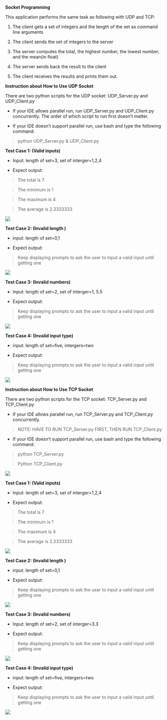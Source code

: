 **Socket Programming**

This application performs the same task as following with UDP and TCP:

1.  The client gets a set of integers and the length of the set as command line
    arguments

2.  The client sends the set of integers to the server

3.  The server computes the total, the highest number, the lowest number, and
    the mean(in float)

4.  The server sends back the result to the client

5.  The client receives the results and prints them out.

**Instruction about How to Use UDP Socket**

There are two python scripts for the UDP socket: UDP_Server.py and UDP_Client.py

-   If your IDE allows parallel run, run UDP_Server.py and UDP_Client.py
    concurrently. The order of which script to run first doesn’t matter.

-   If your IDE doesn’t support parallel run, use bash and type the following
    command:

>   python UDP_Server.py & UDP_Client.py

**Test Case 1: (Valid inputs)**

-   Input: length of set=3, set of interger=1,2,4

-   Expect output:

>   The total is 7

>   The minimum is 1

>   The maximum is 4

>   The average is 2.3333333

![](media/fd91bdd9ce2c9e803d779c72af11e8e5.png)

**Test Case 2: (Invalid length )**

-   input: length of set=0,1

-   Expect output:

>   Keep displaying prompts to ask the user to input a valid input until getting
>   one

![](media/158cfc4f1227ae1068b14613932e0a1a.png)

**Test Case 3: (Invalid numbers)**

-   Input: length of set=2, set of interger=1, 5.5

-   Expect output:

>   Keep displaying prompts to ask the user to input a valid input until getting
>   one

![](media/51c2afd410dc1b0b7104e86efda1221b.png)

**Test Case 4: (Invalid input type)**

-   input: length of set=five, intergers=two

-   Expect output:

>   Keep displaying prompts to ask the user to input a valid input until getting
>   one

![](media/8f29ddeb2e6de7889e32891243a5c7b7.png)

**Instruction about How to Use TCP Socket**

There are two python scripts for the TCP socket: TCP_Server.py and TCP_Client.py

-   If your IDE allows parallel run, run TCP_Server.py and TCP_Client.py
    concurrently.

>   NOTE: HAVE TO RUN TCP_Server.py FIRST, THEN RUN TCP_Client.py

-   If your IDE doesn’t support parallel run, use bash and type the following
    command:

>   python TCP_Server.py

>   Python TCP_Client.py

![](media/2ccfe7f0cfb327073efe7ee35aa33e06.png)

**Test Case 1: (Valid inputs)**

-   Input: length of set=3, set of interger=1,2,4

-   Expect output:

>   The total is 7

>   The minimum is 1

>   The maximum is 4

>   The average is 2.3333333

![](media/7ca0ac688f6150c96bc483320b46e68c.png)

**Test Case 2: (Invalid length )**

-   input: length of set=0,1

-   Expect output:

>   Keep displaying prompts to ask the user to input a valid input until getting
>   one

![](media/284426dd2688d2dec6cb406eb4b98b9d.png)

**Test Case 3: (Invalid numbers)**

-   Input: length of set=2, set of interger=3.3

-   Expect output:

>   Keep displaying prompts to ask the user to input a valid input until getting
>   one

![](media/e19b66464a8616a0ee8224c6173d800d.png)

**Test Case 4: (Invalid input type)**

-   input: length of set=five, intergers=two

-   Expect output:

>   Keep displaying prompts to ask the user to input a valid input until getting
>   one

![](media/1726f1e76cbf07fff61182d5630fb6d6.png)
